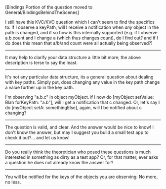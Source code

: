 [Bindings Portion of the question moved to General/BindingsBehindTheScenes]

I still have this KVC/KVO question which I can't seem to find the specifics to: If I observe a keyPath, will I receive a notification when *any* object in the path is changed, and if so how is this internally supported (e.g. if I observe a.b.count and I change a (which thus changes count), do I find out?  and if I do does this mean that a/b/and count were all actually being observed?)

----

It may help to clarify your data structure a little bit more; the above description is terse to say the least.

----

It's not any particular data structure, its a general question about dealing with key paths.  Simply put, does changing any value in the key path change a value further up in the key path.

I'm observing "a.b.c" in object myObject.  if I now do [myObject setValue: Blah forKeyPath: "a.b"], will I get a notification that c changed.  Or, let's say I do [myObject setA: somethingElse], again, will I be notified about c changing?

----
The question is valid, and clear. And the answer would be nice to know!
I don't know the answer, but may I suggest you build a small test app to check it out?... and let us know!

----

Do you really think the theoretician who posed these questions is much interested in something as dirty as a test app? Or, for that matter, ever asks a question he does not already know the answer for?

----

You will be notified for the keys of the objects you are observing. No more, no less.